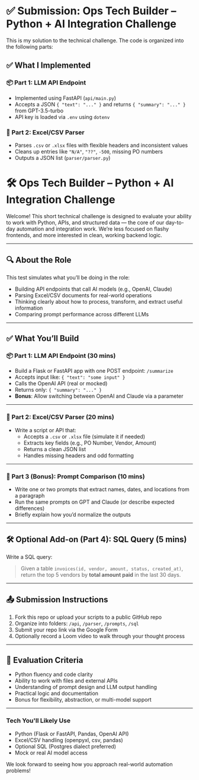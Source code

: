 # ✅ Submission: Ops Tech Builder – Python + AI Integration Challenge

This is my solution to the technical challenge. The code is organized into the following parts:

## ✅ What I Implemented

### 📦 Part 1: LLM API Endpoint
- Implemented using FastAPI (`api/main.py`)
- Accepts a JSON `{ "text": "..." }` and returns `{ "summary": "..." }` from GPT-3.5-turbo
- API key is loaded via `.env` using `dotenv`

### 📂 Part 2: Excel/CSV Parser
- Parses `.csv` or `.xlsx` files with flexible headers and inconsistent values
- Cleans up entries like `"N/A"`, `"??"`, `-500`, missing PO numbers
- Outputs a JSON list (`parser/parser.py`)

# 🛠 Ops Tech Builder – Python + AI Integration Challenge

Welcome! This short technical challenge is designed to evaluate your ability to work with Python, APIs, and structured data — the core of our day-to-day automation and integration work. We’re less focused on flashy frontends, and more interested in clean, working backend logic.

---

## 🔍 About the Role

This test simulates what you’ll be doing in the role:
- Building API endpoints that call AI models (e.g., OpenAI, Claude)
- Parsing Excel/CSV documents for real-world operations
- Thinking clearly about how to process, transform, and extract useful information
- Comparing prompt performance across different LLMs

---

## ✅ What You’ll Build

### 📦 Part 1: LLM API Endpoint (30 mins)
- Build a Flask or FastAPI app with one POST endpoint: `/summarize`
- Accepts input like: `{ "text": "some input" }`
- Calls the OpenAI API (real or mocked)
- Returns only: `{ "summary": "..." }`
- **Bonus**: Allow switching between OpenAI and Claude via a parameter

---

### 📂 Part 2: Excel/CSV Parser (20 mins)
- Write a script or API that:
  - Accepts a `.csv` or `.xlsx` file (simulate it if needed)
  - Extracts key fields (e.g., PO Number, Vendor, Amount)
  - Returns a clean JSON list
  - Handles missing headers and odd formatting

---

### 🧠 Part 3 (Bonus): Prompt Comparison (10 mins)
- Write one or two prompts that extract names, dates, and locations from a paragraph
- Run the same prompts on GPT and Claude (or describe expected differences)
- Briefly explain how you’d normalize the outputs

---

## 🛠 Optional Add-on (Part 4): SQL Query (5 mins)
Write a SQL query:
> Given a table `invoices(id, vendor, amount, status, created_at)`,  
> return the top 5 vendors by **total amount paid** in the last 30 days.

---

## 📤 Submission Instructions
1. Fork this repo or upload your scripts to a public GitHub repo
2. Organize into folders: `/api`, `/parser`, `/prompts`, `/sql`
3. Submit your repo link via the Google Form
4. Optionally record a Loom video to walk through your thought process

---

## 🧪 Evaluation Criteria
- Python fluency and code clarity
- Ability to work with files and external APIs
- Understanding of prompt design and LLM output handling
- Practical logic and documentation
- Bonus for flexibility, abstraction, or multi-model support

---

### Tech You'll Likely Use
- Python (Flask or FastAPI, Pandas, OpenAI API)
- Excel/CSV handling (openpyxl, csv, pandas)
- Optional SQL (Postgres dialect preferred)
- Mock or real AI model access

We look forward to seeing how you approach real-world automation problems!


